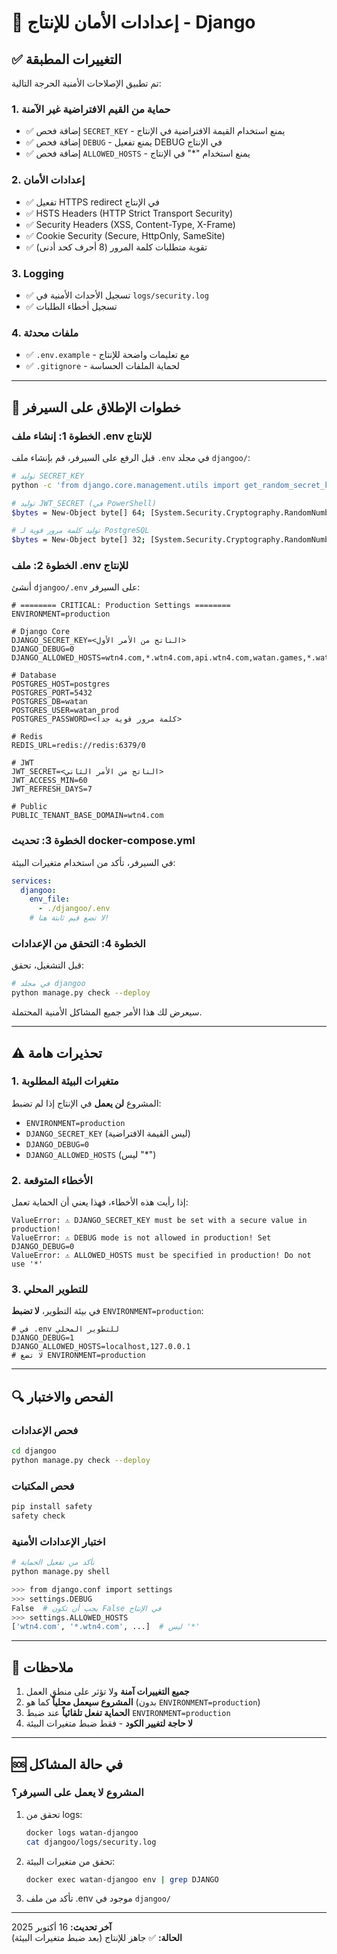 # 🔐 إعدادات الأمان للإنتاج - Django

## ✅ التغييرات المطبقة

تم تطبيق الإصلاحات الأمنية الحرجة التالية:

### 1. حماية من القيم الافتراضية غير الآمنة
- ✅ إضافة فحص `SECRET_KEY` - يمنع استخدام القيمة الافتراضية في الإنتاج
- ✅ إضافة فحص `DEBUG` - يمنع تفعيل DEBUG في الإنتاج
- ✅ إضافة فحص `ALLOWED_HOSTS` - يمنع استخدام "*" في الإنتاج

### 2. إعدادات الأمان
- ✅ تفعيل HTTPS redirect في الإنتاج
- ✅ HSTS Headers (HTTP Strict Transport Security)
- ✅ Security Headers (XSS, Content-Type, X-Frame)
- ✅ Cookie Security (Secure, HttpOnly, SameSite)
- ✅ تقوية متطلبات كلمة المرور (8 أحرف كحد أدنى)

### 3. Logging
- ✅ تسجيل الأحداث الأمنية في `logs/security.log`
- ✅ تسجيل أخطاء الطلبات

### 4. ملفات محدثة
- ✅ `.env.example` - مع تعليمات واضحة للإنتاج
- ✅ `.gitignore` - لحماية الملفات الحساسة

---

## 🚀 خطوات الإطلاق على السيرفر

### الخطوة 1: إنشاء ملف .env للإنتاج

قبل الرفع على السيرفر، قم بإنشاء ملف `.env` في مجلد `djangoo/`:

```bash
# توليد SECRET_KEY
python -c 'from django.core.management.utils import get_random_secret_key; print(get_random_secret_key())'

# توليد JWT_SECRET (في PowerShell)
$bytes = New-Object byte[] 64; [System.Security.Cryptography.RandomNumberGenerator]::Create().GetBytes($bytes); [Convert]::ToBase64String($bytes)

# توليد كلمة مرور قوية لـ PostgreSQL
$bytes = New-Object byte[] 32; [System.Security.Cryptography.RandomNumberGenerator]::Create().GetBytes($bytes); [Convert]::ToBase64String($bytes)
```

### الخطوة 2: ملف .env للإنتاج

أنشئ `djangoo/.env` على السيرفر:

```env
# ======== CRITICAL: Production Settings ========
ENVIRONMENT=production

# Django Core
DJANGO_SECRET_KEY=<الناتج من الأمر الأول>
DJANGO_DEBUG=0
DJANGO_ALLOWED_HOSTS=wtn4.com,*.wtn4.com,api.wtn4.com,watan.games,*.watan.games

# Database
POSTGRES_HOST=postgres
POSTGRES_PORT=5432
POSTGRES_DB=watan
POSTGRES_USER=watan_prod
POSTGRES_PASSWORD=<كلمة مرور قوية جداً>

# Redis
REDIS_URL=redis://redis:6379/0

# JWT
JWT_SECRET=<الناتج من الأمر الثاني>
JWT_ACCESS_MIN=60
JWT_REFRESH_DAYS=7

# Public
PUBLIC_TENANT_BASE_DOMAIN=wtn4.com
```

### الخطوة 3: تحديث docker-compose.yml

في السيرفر، تأكد من استخدام متغيرات البيئة:

```yaml
services:
  djangoo:
    env_file:
      - ./djangoo/.env
    # لا تضع قيم ثابتة هنا!
```

### الخطوة 4: التحقق من الإعدادات

قبل التشغيل، تحقق:

```bash
# في مجلد djangoo
python manage.py check --deploy
```

سيعرض لك هذا الأمر جميع المشاكل الأمنية المحتملة.

---

## ⚠️ تحذيرات هامة

### 1. متغيرات البيئة المطلوبة
المشروع **لن يعمل** في الإنتاج إذا لم تضبط:
- `ENVIRONMENT=production`
- `DJANGO_SECRET_KEY` (ليس القيمة الافتراضية)
- `DJANGO_DEBUG=0`
- `DJANGO_ALLOWED_HOSTS` (ليس "*")

### 2. الأخطاء المتوقعة
إذا رأيت هذه الأخطاء، فهذا يعني أن الحماية تعمل:

```
ValueError: ⚠️ DJANGO_SECRET_KEY must be set with a secure value in production!
ValueError: ⚠️ DEBUG mode is not allowed in production! Set DJANGO_DEBUG=0
ValueError: ⚠️ ALLOWED_HOSTS must be specified in production! Do not use '*'
```

### 3. للتطوير المحلي
في بيئة التطوير، **لا تضبط** `ENVIRONMENT=production`:

```env
# في .env للتطوير المحلي
DJANGO_DEBUG=1
DJANGO_ALLOWED_HOSTS=localhost,127.0.0.1
# لا تضع ENVIRONMENT=production
```

---

## 🔍 الفحص والاختبار

### فحص الإعدادات
```bash
cd djangoo
python manage.py check --deploy
```

### فحص المكتبات
```bash
pip install safety
safety check
```

### اختبار الإعدادات الأمنية
```bash
# تأكد من تفعيل الحماية
python manage.py shell

>>> from django.conf import settings
>>> settings.DEBUG
False  # يجب أن تكون False في الإنتاج
>>> settings.ALLOWED_HOSTS
['wtn4.com', '*.wtn4.com', ...]  # ليس '*'
```

---

## 📝 ملاحظات

1. **جميع التغييرات آمنة** ولا تؤثر على منطق العمل
2. **المشروع سيعمل محلياً** كما هو (بدون `ENVIRONMENT=production`)
3. **الحماية تفعل تلقائياً** عند ضبط `ENVIRONMENT=production`
4. **لا حاجة لتغيير الكود** - فقط ضبط متغيرات البيئة

---

## 🆘 في حالة المشاكل

### المشروع لا يعمل على السيرفر؟

1. تحقق من logs:
   ```bash
   docker logs watan-djangoo
   cat djangoo/logs/security.log
   ```

2. تحقق من متغيرات البيئة:
   ```bash
   docker exec watan-djangoo env | grep DJANGO
   ```

3. تأكد من ملف .env موجود في `djangoo/`

---

**آخر تحديث:** 16 أكتوبر 2025  
**الحالة:** ✅ جاهز للإنتاج (بعد ضبط متغيرات البيئة)
